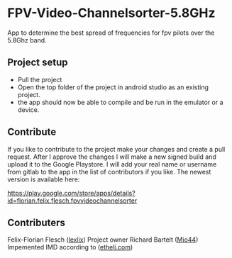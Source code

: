 # FPV-Video-Channelsorter-5.8GHz

App to determine the best spread of frequencies for fpv pilots over the 5.8Ghz band.

## Project setup

- Pull the project
- Open the top folder of the project in android studio as an existing project.
- the app should now be able to compile and be run in the emulator or a device.

## Contribute

If you like to contribute to the project make your changes and create a pull request.
After I approve the changes I will make a new signed build and upload it to the Google Playstore.
I will add your real name or username from gitlab to the app in the list of contributors if you like.
The newest version is available here:

https://play.google.com/store/apps/details?id=florian.felix.flesch.fpvvideochannelsorter

## Contributers

Felix-Florian Flesch ([lexlix](https://github.com/lexlix)) Project owner
Richard Bartelt ([Mio44](https://github.com/Mio44)) Impemented IMD according to ([etheli.com](http://www.etheli.com/IMD/))

